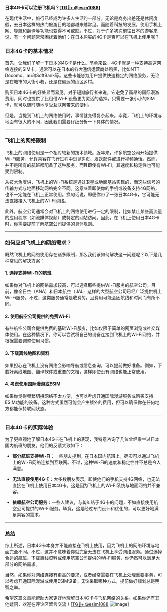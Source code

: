 **日本4G卡可以注册飞机吗？[[TG💪+ @esim1088](https://t.me/s/esim1088)]**

在现代生活中，旅行已经成为许多人生活的一部分。无论是商务出差还是休闲度假，去日本这样的热门旅游目的地都越来越常见。而随着科技的发展，使用手机上网、导航和翻译等功能也变得不可或缺。不过，对于许多初次前往日本的游客来说，有一个问题常常困扰着他们：在日本购买的4G卡是否可以在飞机上使用呢？

### 日本4G卡的基本情况

首先，让我们了解一下日本的4G卡是什么。简单来说，4G卡就是一种支持高速网络连接的SIM卡，通常可以在日本的各大通信运营商处购买，比如NTT Docomo、au和SoftBank等。这些卡能够为用户提供快速稳定的网络服务，无论是在城市的大街小巷，还是在偏远的山区乡村。

购买日本4G卡的好处显而易见。对于短期旅行者来说，它避免了高昂的国际漫游费用，同时也提供了比租借Wi-Fi设备更为灵活的选择。只需要一张小小的SIM卡，就可以随时随地享受互联网带来的便利。

但是，当提到飞机上的网络使用时，事情就变得复杂起来。毕竟，飞机上的环境与地面有很大的不同，因此我们需要仔细分析一下具体的情况。

---

### 飞机上的网络限制

飞机上的网络使用是一个相对较新的技术领域。近年来，许多航空公司开始提供Wi-Fi服务，允许乘客在飞行过程中浏览网页、发送邮件或进行视频通话。然而，并不是所有的航班都配备了这种服务，而且即使有Wi-Fi，其速度和稳定性也可能受到限制。

从技术角度讲，飞机上的Wi-Fi系统是通过卫星或地面基站实现的，而这些信号的传输方式与地面移动网络完全不同。这意味着即使你的手机或设备支持4G网络，也不一定能在飞机上正常使用。换句话说，即便你带了一张日本4G卡，它可能无法直接接入飞机上的Wi-Fi网络。

此外，航空公司通常会对飞机上的网络使用进行一定的限制，比如禁止某些高流量的应用程序（如流媒体视频）或特定的网站访问。因此，在飞机上使用日本4G卡时，你需要提前了解航空公司提供的具体规则。

---

### 如何应对飞机上的网络需求？

既然飞机上的网络使用存在诸多限制，那么我们该如何解决这一问题呢？以下是几种常见的解决方案：

#### 1. **选择支持Wi-Fi的航班**
如果你对飞机上的网络需求较高，可以选择那些提供Wi-Fi服务的航空公司。目前，像全日空（ANA）和日本航空（JAL）这样的大型航空公司已经广泛提供机上Wi-Fi服务。不过，这类服务通常是收费的，且费用可能会因航线和时间而有所不同。

#### 2. **使用航空公司提供的免费Wi-Fi**
有些航空公司会提供免费的基础Wi-Fi服务，比如仅限于简单的网页浏览或社交媒体使用。在这种情况下，你可以尝试将自己的设备连接到飞机上的Wi-Fi网络，并根据需要调整使用习惯。

#### 3. **下载离线地图和资料**
如果担心在飞机上没有网络会影响导航或信息查询，可以提前做好准备。例如，下载好离线地图、翻译软件或重要的文档，这样即使没有网络也能正常使用。

#### 4. **考虑使用国际漫游或ESIM**
如果你觉得频繁切换网络不太方便，也可以考虑开通国际漫游服务或购买支持ESIM功能的设备。这种方式虽然可能会产生额外的费用，但可以确保你在任何地方都能保持联网状态。

---

### 日本4G卡的实际体验

为了更直观地了解日本4G卡在飞机上的表现，我特意咨询了几位曾经乘坐过日本国内航班的朋友。他们的反馈大致如下：

- **部分航班支持Wi-Fi**：一些朋友提到，在日本国内航班上，确实可以通过飞机上的Wi-Fi网络连接到互联网。不过，这种Wi-Fi的速度和稳定性并不总是令人满意。
  
- **无法直接使用4G卡**：大多数朋友表示，即使他们的手机支持4G网络，也无法直接在飞机上使用日本4G卡。这是因为飞机上的Wi-Fi系统与地面网络并不兼容。

- **依赖航空公司服务**：一些人建议，与其纠结于4G卡的问题，不如直接使用航空公司提供的Wi-Fi服务。毕竟，这是经过专门设计和优化的，可以更好地满足乘客的需求。

---

### 总结

综上所述，日本4G卡本身并不能直接在飞机上使用，因为飞机上的网络环境与地面完全不同。不过，这并不意味着你就完全无法在飞机上享受网络服务。通过选择合适的航班、下载离线资料或使用航空公司提供的Wi-Fi服务，你仍然可以满足大部分的网络需求。

当然，如果你对网络连接有更高的要求，或者经常需要在飞机上处理重要事务，可以考虑开通国际漫游或使用ESIM设备。无论采取哪种方式，提前做好规划总是明智之举。

希望这篇文章能帮助大家更好地理解日本4G卡与飞机网络的关系。如果你还有其他疑问，欢迎在评论区留言交流！[[TG💪+ @esim1088](https://t.me/s/esim1088) ![Image](https://i.postimg.cc/4NQfJmqS/Snipaste-2025-05-13-00-14-12.png)]